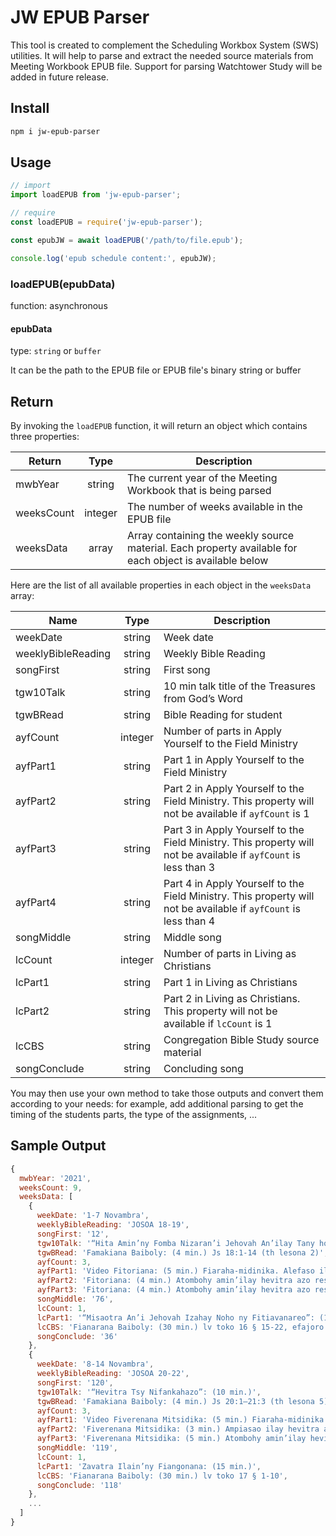 # JW EPUB Parser

This tool is created to complement the Scheduling Workbox System (SWS) utilities. It will help to parse and extract the needed source materials from Meeting Workbook EPUB file. Support for parsing Watchtower Study will be added in future release.

## Install

```bash
npm i jw-epub-parser
```

## Usage

```js
// import
import loadEPUB from 'jw-epub-parser';

// require
const loadEPUB = require('jw-epub-parser');

const epubJW = await loadEPUB('/path/to/file.epub');

console.log('epub schedule content:', epubJW);
```

### loadEPUB(epubData)

function: asynchronous

#### epubData

type: `string` or `buffer`

It can be the path to the EPUB file or EPUB file's binary string or buffer

## Return

By invoking the `loadEPUB` function, it will return an object which contains three properties:

| Return     |   Type  | Description |
| ---------- | :-----: | ----------- |
| mwbYear    | string  | The current year of the Meeting Workbook that is being parsed |
| weeksCount | integer | The number of weeks available in the EPUB file |
| weeksData  | array   | Array containing the weekly source material. Each property available for each object is available below |


Here are the list of all available properties in each object in the `weeksData` array:

| Name               |  Type   | Description |
| ------------------ | :-----: | ----------- |
| weekDate           | string  | Week date |
| weeklyBibleReading | string  | Weekly Bible Reading |
| songFirst          | string  | First song |
| tgw10Talk          | string  | 10 min talk title of the Treasures from God’s Word |
| tgwBRead           | string  | Bible Reading for student |
| ayfCount           | integer | Number of parts in Apply Yourself to the Field Ministry |
| ayfPart1           | string  | Part 1 in Apply Yourself to the Field Ministry |
| ayfPart2           | string  | Part 2 in Apply Yourself to the Field Ministry. This property will not be available if `ayfCount` is 1 |
| ayfPart3           | string  | Part 3 in Apply Yourself to the Field Ministry. This property will not be available if `ayfCount` is less than 3 |
| ayfPart4           | string  | Part 4 in Apply Yourself to the Field Ministry. This property will not be available if `ayfCount` is less than 4 |
| songMiddle         | string  | Middle song |
| lcCount            | integer | Number of parts in Living as Christians |
| lcPart1            | string  | Part 1 in Living as Christians |
| lcPart2            | string  | Part 2 in Living as Christians. This property will not be available if `lcCount` is 1 |
| lcCBS              | string  | Congregation Bible Study source material |
| songConclude       | string  | Concluding song |


You may then use your own method to take those outputs and convert them according to your needs: for example, add additional parsing to get the timing of the students parts, the type of the assignments, ...

## Sample Output

```js
{
  mwbYear: '2021',
  weeksCount: 9,
  weeksData: [
    {
      weekDate: '1-7 Novambra',
      weeklyBibleReading: 'JOSOA 18-19',
      songFirst: '12',
      tgw10Talk: '“Hita Amin’ny Fomba Nizaran’i Jehovah An’ilay Tany hoe Hendry Izy”: (10 min.)',
      tgwBRead: 'Famakiana Baiboly: (4 min.) Js 18:1-14 (th lesona 2)',
      ayfCount: 3,
      ayfPart1: 'Video Fitoriana: (5 min.) Fiaraha-midinika. Alefaso ilay video hoe Fitoriana: Vaovao Tsara—Sl 37:10, 11. Ajanòny ilay video isaky ny misy fiatoana, ary iaraho midinika ny fanontaniana mipoitra eo.',
      ayfPart2: 'Fitoriana: (4 min.) Atombohy amin’ilay hevitra azo resahina. Atolory Ny Tilikambo Fiambenana No. 2 2021. (th lesona 1)',
      ayfPart3: 'Fitoriana: (4 min.) Atombohy amin’ilay hevitra azo resahina. Miezaha mamaly fanoherana fahita eny amin’ny faritany. (th lesona 11)',
      songMiddle: '76',
      lcCount: 1,
      lcPart1: '“Misaotra An’i Jehovah Izahay Noho ny Fitiavanareo”: (15 min.) Fiaraha-midinika ataon’ny anti-panahy. Alefaso ilay video hoe “Misaotra An’Andriamanitra Mandrakariva Noho ny Aminareo Izahay.” Miresaha hevitra mahaliana iray na roa ao amin’ilay andian-dahatsoratra ao amin’ny jw.org hoe “Fomba Ampiasana ny Fanomezanao.”',
      lcCBS: 'Fianarana Baiboly: (30 min.) lv toko 16 § 15-22, efajoro “Tena Herin’ny Maizina ve Izany”',
      songConclude: '36'
    },
    {
      weekDate: '8-14 Novambra',
      weeklyBibleReading: 'JOSOA 20-22',
      songFirst: '120',
      tgw10Talk: '“Hevitra Tsy Nifankahazo”: (10 min.)',
      tgwBRead: 'Famakiana Baiboly: (4 min.) Js 20:1–21:3 (th lesona 5)',
      ayfCount: 3,
      ayfPart1: 'Video Fiverenana Mitsidika: (5 min.) Fiaraha-midinika. Alefaso ilay video hoe Fiverenana Mitsidika: Baiboly—Ap 21:3, 4. Ajanòny ilay video isaky ny misy fiatoana, ary iaraho midinika ny fanontaniana mipoitra eo.',
      ayfPart2: 'Fiverenana Mitsidika: (3 min.) Ampiasao ilay hevitra azo resahina. (th lesona 12)',
      ayfPart3: 'Fiverenana Mitsidika: (5 min.) Atombohy amin’ilay hevitra azo resahina. Atolory ilay bokikely hoe Ankafizo Mandrakizay ny Fiainana! (th lesona 14)',
      songMiddle: '119',
      lcCount: 1,
      lcPart1: 'Zavatra Ilain’ny Fiangonana: (15 min.)',
      lcCBS: 'Fianarana Baiboly: (30 min.) lv toko 17 § 1-10',
      songConclude: '118'
    },
    ...
  ]
}
```
